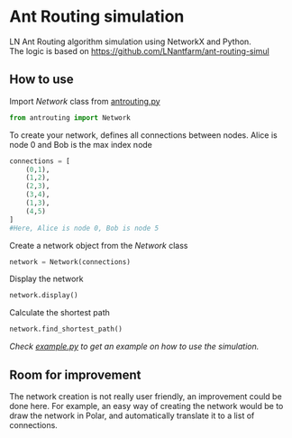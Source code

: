 # Ant Routing simulation
LN Ant Routing algorithm simulation using NetworkX and Python.  
The logic is based on https://github.com/LNantfarm/ant-routing-simul

## How to use
Import _Network_ class from [antrouting.py](antrouting.py)
```python
from antrouting import Network
```
To create your network, defines all connections between nodes. Alice is node 0 and Bob is the max index node
```python
connections = [
    (0,1),
    (1,2),
    (2,3),
    (3,4),
    (1,3),
    (4,5)
]
#Here, Alice is node 0, Bob is node 5
```
Create a network object from the _Network_ class
```python
network = Network(connections)
```

Display the network 
```python
network.display()
```

Calculate the shortest path 
```python
network.find_shortest_path()
```


_Check [example.py](example.py) to get an example on how to use the simulation._

## Room for improvement
The network creation is not really user friendly, an improvement could be done here. For example, an easy way of creating the network would be to draw the network in Polar, and automatically translate it to a list of connections.


